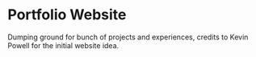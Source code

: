# Portfolio Website

Dumping ground for bunch of projects and experiences, credits to Kevin Powell for the initial website idea.
